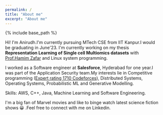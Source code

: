 ```yaml
---
permalink: /
title: "About me"
excerpt: "About me"
---
```

{% include base_path %}

Hi! I'm Anirudh.I'm currently pursuing MTech CSE  from IIT  Kanpur.I would be graduating in June'23. I'm currently working on my thesis **Representation Learning of Single cell Multiomics datasets** with [Prof.Hamim Zafar](https://hamimzafar.wixsite.com/home) and Linux system programming. 

I worked as a Software engineer at **Salesforce**, Hyderabad for one year.I was part of the Application Security team.My interests lie in Competitive programming ([Expert rating 1710 Codeforces](https://codeforces.com/profile/annnnirudh)), Distributed Systems, Operating Systems, Probabilistic ML and Generative Modelling.

Skills: AWS, C++, Java, Machine Learning and Software Engineering.

I'm a big fan of Marvel movies and like to binge watch latest science fiction shows :grinning: .Feel free to connect with me on Linkedin.

